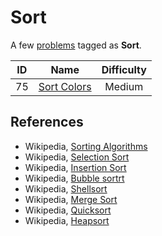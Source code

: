 # Sort

A few [problems](https://leetcode.com/tag/sort/) tagged as **Sort**.

|  ID   |                           Name                            | Difficulty |
| :---: | :-------------------------------------------------------: | :--------: |
|  75   | [Sort Colors](https://leetcode.com/problems/sort-colors/) |   Medium   |

## References

* Wikipedia, [Sorting Algorithms](https://en.wikipedia.org/wiki/Sorting_algorithm)
* Wikipedia, [Selection Sort](https://en.wikipedia.org/wiki/Selection_sort)
* Wikipedia, [Insertion Sort](https://en.wikipedia.org/wiki/Insertion_sort)
* Wikipedia, [Bubble sortrt](https://en.wikipedia.org/wiki/Bubble_sort)
* Wikipedia, [Shellsort](https://en.wikipedia.org/wiki/Shellsort)
* Wikipedia, [Merge Sort](https://en.wikipedia.org/wiki/Merge_sort)
* Wikipedia, [Quicksort](https://en.wikipedia.org/wiki/Quicksort)
* Wikipedia, [Heapsort](https://en.wikipedia.org/wiki/Heapsort)
